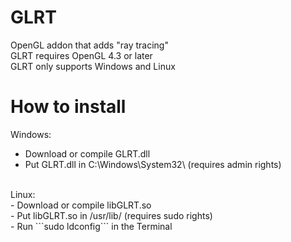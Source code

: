 # GLRT
OpenGL addon that adds "ray tracing" <br>
GLRT requires OpenGL 4.3 or later <br>
GLRT only supports Windows and Linux <br>
# How to install
Windows: <br>
- Download or compile GLRT.dll <br>
- Put GLRT.dll in C:\Windows\System32\ (requires admin rights) <br>
<br>
Linux: <br>
- Download or compile libGLRT.so <br>
- Put libGLRT.so in /usr/lib/ (requires sudo rights) <br>
- Run ```sudo ldconfig``` in the Terminal <br>

